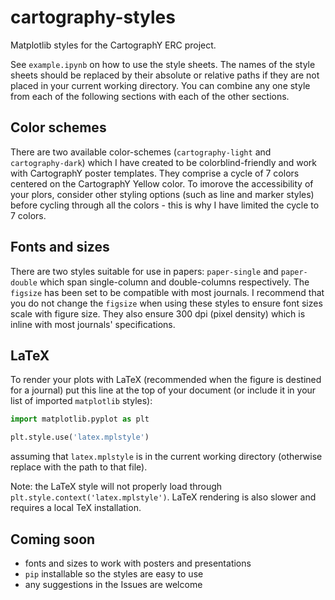 # cartography-styles
Matplotlib styles for the CartographY ERC project.

See `example.ipynb` on how to use the style sheets. The names of the style sheets should be replaced by their absolute or relative paths if they are not placed in your current working directory. You can combine any one style from each of the following sections with each of the other sections.

## Color schemes

There are two available color-schemes (`cartography-light` and `cartography-dark`) which I have created to be colorblind-friendly and work with CartographY poster templates. They comprise a cycle of 7 colors centered on the CartographY Yellow color. To imorove the accessibility of your plors, consider other styling options (such as line and marker styles) before cycling through all the colors - this is why I have limited the cycle to 7 colors.

## Fonts and sizes

There are two styles suitable for use in papers: `paper-single` and `paper-double` which span single-column and double-columns respectively. The `figsize` has been set to be compatible with most journals. I recommend that you do not change the `figsize` when using these styles to ensure font sizes scale with figure size. They also ensure 300 dpi (pixel density) which is inline with most journals' specifications.

## LaTeX

To render your plots with LaTeX (recommended when the figure is destined for a journal) put this line at the top of your document (or include it in your list of imported `matplotlib` styles):

```python
import matplotlib.pyplot as plt

plt.style.use('latex.mplstyle')
```

assuming that `latex.mplstyle` is in the current working directory (otherwise replace with the path to that file).

Note: the LaTeX style will not properly load through `plt.style.context('latex.mplstyle')`. LaTeX rendering is also slower and requires a local TeX installation.

## Coming soon

- fonts and sizes to work with posters and presentations
- `pip` installable so the styles are easy to use
- any suggestions in the Issues are welcome
